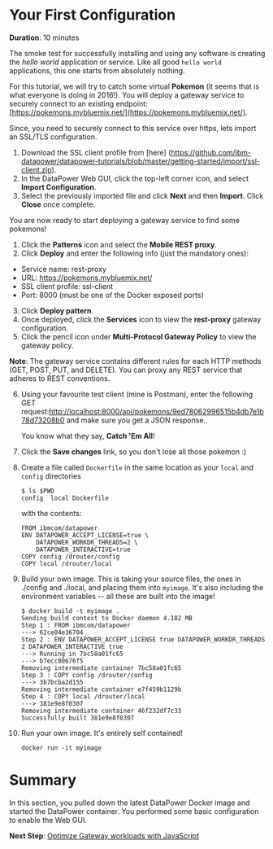# Your First Configuration

**Duration**: 10 minutes

The smoke test for successfully installing and using any software is creating the *hello world* application or service. Like all good `hello world` applications, this one starts from absolutely nothing.

For this tutorial, we will try to catch some virtual __Pokemon__ (it seems that is what everyone is doing in 2016!). You will deploy a gateway service to securely connect to an existing endpoint: [https://pokemons.mybluemix.net/](https://pokemons.mybluemix.net/).

Since, you need to securely connect to this service over https, lets import an SSL/TLS configuration.

1. Download the SSL client profile from [here] (https://github.com/ibm-datapower/datapower-tutorials/blob/master/getting-started/import/ssl-client.zip).
2. In the DataPower Web GUI, click the top-left corner icon, and select **Import Configuration**.
3. Select the previously imported file and click **Next** and then **Import**. Click **Close** once complete.

You are now ready to start deploying a gateway service to find some pokemons! 

1. Click the __Patterns__ icon and select the **Mobile REST proxy**.
2. Click **Deploy** and enter the following info (just the mandatory ones):
 - Service name: rest-proxy
 - URL: https://pokemons.mybluemix.net/
 - SSL client profile: ssl-client 
 - Port: 8000 (must be one of the Docker exposed ports)
3. Click **Deploy pattern**.
4. Once deployed, click the __Services__ icon to view the __rest-proxy__ gateway configuration.
5. Click the pencil icon under __Multi-Protocol Gateway Policy__ to view the gateway policy. 
	
**Note**: The gateway service contains different rules for each HTTP methods (GET, POST, PUT, and DELETE). You can proxy any REST service that adheres to REST conventions. 

6. Using your favourite test client (mine is Postman), enter the following GET request:[http://localhost:8000/api/pokemons/9ed78062996515b4db7e1b78d73208b0](http://localhost:8000/api/pokemons/9ed78062996515b4db7e1b78d73208b0) and make sure you get a JSON response. 

	You know what they say, __Catch 'Em All__!

7. Click the __Save changes__ link, so you don't lose all those pokemon :)

8. Create a file called `Dockerfile` in the same location as your `local` and `config` directories
	```
	$ ls $PWD
	config	local Dockerfile 
	```
	with the contents:
	```
	FROM ibmcom/datapower
	ENV DATAPOWER_ACCEPT_LICENSE=true \
		DATAPOWER_WORKDR_THREADS=2 \
		DATAPOWER_INTERACTIVE=true
	COPY config /drouter/config
	COPY local /drouter/local
	```
9. Build your own image. This is taking your source files, the ones in ./config and ./local, and placing them into `myimage`. It's also including the environment variables -- all these are built into the image!
	```
	$ docker build -t myimage .
	Sending build context to Docker daemon 4.182 MB
	Step 1 : FROM ibmcom/datapower
	---> 62ce04e36704
	Step 2 : ENV DATAPOWER_ACCEPT_LICENSE true DATAPOWER_WORKDR_THREADS 2 DATAPOWER_INTERACTIVE true
	---> Running in 7bc58a01fc65
	---> b7ecc80676f5
	Removing intermediate container 7bc58a01fc65
	Step 3 : COPY config /drouter/config
	---> 3b7bcba2d155
	Removing intermediate container e7f459b1129b
	Step 4 : COPY local /drouter/local
	---> 381e9e8f0307
	Removing intermediate container 46f232df7c33
	Successfully built 381e9e8f0307
	```
10. Run your own image. It's entirely self contained!  
	
	`docker run -it myimage` 

# Summary

In this section, you pulled down the latest DataPower Docker image and started the DataPower container. You performed some basic configuration to enable the Web GUI.

**Next Step**: [Optimize Gateway workloads with JavaScript](gatewayscript-101.md)
